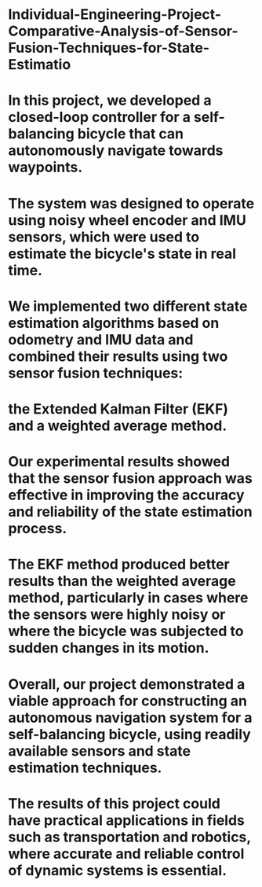 # Individual-Engineering-Project-Comparative-Analysis-of-Sensor-Fusion-Techniques-for-State-Estimatio

# In this project, we developed a closed-loop controller for a self-balancing bicycle that can autonomously navigate towards waypoints.
# The system was designed to operate using noisy wheel encoder and IMU sensors, which were used to estimate the bicycle's state in real time.
# We implemented two different state estimation algorithms based on odometry and IMU data and combined their results using two sensor fusion techniques: 
# the Extended Kalman Filter (EKF) and a weighted average method.
# Our experimental results showed that the sensor fusion approach was effective in improving the accuracy and reliability of the state estimation process.
# The EKF method produced better results than the weighted average method, particularly in cases where the sensors were highly noisy or where the bicycle was subjected to sudden changes in its motion.
# Overall, our project demonstrated a viable approach for constructing an autonomous navigation system for a self-balancing bicycle, using readily available sensors and state estimation techniques.
# The results of this project could have practical applications in fields such as transportation and robotics, where accurate and reliable control of dynamic systems is essential.
